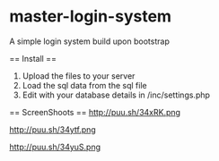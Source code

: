 master-login-system
===================

A simple login system build upon bootstrap


== Install == 
1. Upload the files to your server
2. Load the sql data from the sql file
3. Edit with your database details in /inc/settings.php


== ScreenShoots ==
http://puu.sh/34xRK.png

http://puu.sh/34ytf.png

http://puu.sh/34yuS.png
